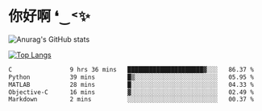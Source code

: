 # 你好啊 ❛‿˂✨

![Anurag's GitHub stats](https://github-readme-stats.vercel.app/api?username=ZombieFly&count_private=true&show_icons=true)

[![Top Langs](https://github-readme-stats.vercel.app/api/top-langs/?username=ZombieFly&layout=compact&count_private=true&hide=Ruby,makefile)](https://github.com/anuraghazra/github-readme-stats)

<!--START_SECTION:waka-->

```txt
C                9 hrs 36 mins   █████████████████████▓░░░   86.37 %
Python           39 mins         █▒░░░░░░░░░░░░░░░░░░░░░░░   05.95 %
MATLAB           28 mins         █░░░░░░░░░░░░░░░░░░░░░░░░   04.33 %
Objective-C      16 mins         ▓░░░░░░░░░░░░░░░░░░░░░░░░   02.49 %
Markdown         2 mins          ░░░░░░░░░░░░░░░░░░░░░░░░░   00.37 %
```

<!--END_SECTION:waka-->
